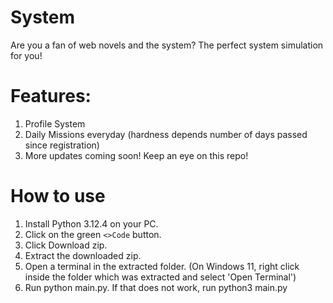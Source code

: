 # System
Are you a fan of web novels and the system? The perfect system simulation for you!

# Features:
1. Profile System
2. Daily Missions everyday (hardness depends number of days passed since registration)
3. More updates coming soon! Keep an eye on this repo!

# How to use
1. Install Python 3.12.4 on your PC.
2. Click on the green `<>Code` button.
3. Click Download zip.
4. Extract the downloaded zip.
5. Open a terminal in the extracted folder. (On Windows 11, right click inside the folder which was extracted and select 'Open Terminal')
6. Run python main.py. If that does not work, run python3 main.py
